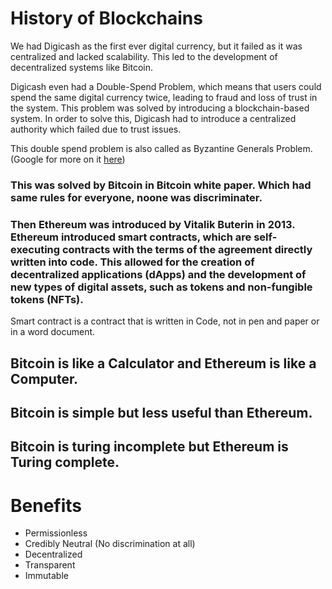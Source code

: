 # History of Blockchains

We had Digicash as the first ever digital currency, but it failed as it was centralized and lacked scalability. This led to the development of decentralized systems like Bitcoin.

Digicash even had a Double-Spend Problem, which means that users could spend the same digital currency twice, leading to fraud and loss of trust in the system. This problem was solved by introducing a blockchain-based system. In order to solve this, Digicash had to introduce a centralized authority which failed due to trust issues.

This double spend problem is also called as Byzantine Generals Problem. (Google for more on it [here](https://en.wikipedia.org/wiki/Byzantine_fault_tolerance))

### This was solved by Bitcoin in Bitcoin white paper. Which had same rules for everyone, noone was discriminater.

### Then Ethereum was introduced by Vitalik Buterin in 2013. Ethereum introduced smart contracts, which are self-executing contracts with the terms of the agreement directly written into code. This allowed for the creation of decentralized applications (dApps) and the development of new types of digital assets, such as tokens and non-fungible tokens (NFTs).

Smart contract is a contract that is written in Code, not in pen and paper or in a word document.

## Bitcoin is like a Calculator and Ethereum is like a Computer.
## Bitcoin is simple but less useful than Ethereum.
## Bitcoin is turing incomplete but Ethereum is Turing complete.

# Benefits

* Permissionless
* Credibly Neutral (No discrimination at all)
* Decentralized
* Transparent
* Immutable
